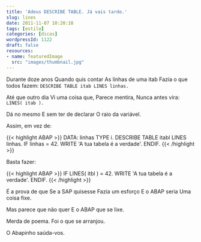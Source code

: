 ```yaml
---
title: 'Adeus DESCRIBE TABLE. Já vais tarde.'
slug: lines
date: 2011-11-07 10:20:18
tags: [estilo]
categories: [dicas]
wordpressId: 1122
draft: false
resources:
- name: featuredImage
  src: "images/thumbnail.jpg"
---
```

Durante doze anos
Quando quis contar
As linhas de uma itab
Fazia o que todos fazem:
`DESCRIBE TABLE itab LINES linhas.`

Até que outro dia
Vi uma coisa que,
Parece mentira,
Nunca antes vira:
`LINES( itab ).`

Dá no mesmo
E sem ter de declarar
O raio da variável.

Assim, em vez de:


{{< highlight ABAP >}}
DATA: linhas TYPE i.
DESCRIBE TABLE itabl LINES linhas.
IF linhas = 42.
  WRITE 'A tua tabela é a verdade'.
ENDIF.
{{< /highlight >}}

Basta fazer:


{{< highlight ABAP >}}
IF LINES( itbl ) = 42.
  WRITE 'A tua tabela é a verdade'.
ENDIF.
{{< /highlight >}}

É a prova de que
Se a SAP quisesse
Fazia um esforço
E o ABAP seria
Uma coisa fixe.

Mas parece que não quer
E o ABAP que se lixe.

Merda de poema. Foi o que se arranjou.

O Abapinho saúda-vos.
